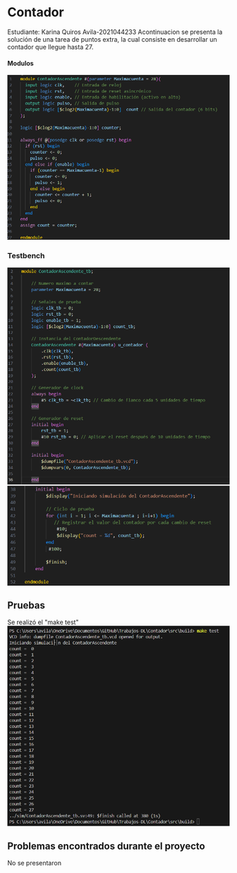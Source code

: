 # Contador

Estudiante: Karina Quiros Avila-2021044233
Acontinuacion se presenta la solución de una tarea de puntos extra, la cual consiste en desarrollar un contador que llegue hasta 27. 

#### Modulos
![Descripción de la Imagen](imagenes/modulo.png)

### Testbench
![Descripción de la Imagen](imagenes/tb1.png)
![Descripción de la Imagen](imagenes/tb2.png)

## Pruebas
Se realizó el "make test"
![Descripción de la Imagen](imagenes/test.png)






## Problemas encontrados durante el proyecto
No se presentaron
